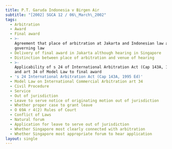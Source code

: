 ```yaml
---
title: P.T. Garuda Indonesia v Birgen Air
subtitle: "[2002] SGCA 12 / 06\_March\_2002"
tags:
  - Arbitration
  - Award
  - Final award
  - >-
    Agreement that place of arbitration at Jakarta and Indonesian law as
    governing law
  - Delivery of final award in Jakarta although hearing in Singapore
  - Distinction between place of arbitration and venue of hearing
  - >-
    Applicability of s 24 of International Arbitration Act (Cap 143A, 1995 Ed)
    and art 34 of Model Law to final award
  - 's 24 International Arbitration Act (Cap 143A, 1995 Ed)'
  - Model Law on International Commercial Arbitration art 34
  - Civil Procedure
  - Service
  - Out of jurisdiction
  - Leave to serve notice of originating motion out of jurisdiction
  - Whether proper case to grant leave
  - O 69A r 4(2) Rules of Court
  - Conflict of Laws
  - Natural forum
  - Application for leave to serve out of jurisdiction
  - Whether Singapore most clearly connected with arbitration
  - Whether Singapore most appropriate forum to hear application
layout: single
---
```


